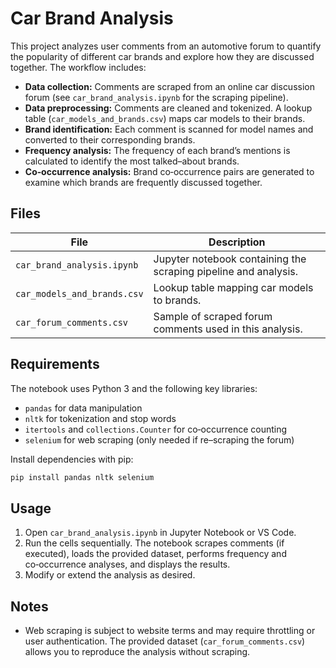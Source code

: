 # Car Brand Analysis

This project analyzes user comments from an automotive forum to quantify the popularity of different car brands and explore how they are discussed together. The workflow includes:

- **Data collection:** Comments are scraped from an online car discussion forum (see `car_brand_analysis.ipynb` for the scraping pipeline).
- **Data preprocessing:** Comments are cleaned and tokenized. A lookup table (`car_models_and_brands.csv`) maps car models to their brands.
- **Brand identification:** Each comment is scanned for model names and converted to their corresponding brands.
- **Frequency analysis:** The frequency of each brand’s mentions is calculated to identify the most talked–about brands.
- **Co‑occurrence analysis:** Brand co‑occurrence pairs are generated to examine which brands are frequently discussed together.

## Files

| File | Description |
| --- | --- |
| `car_brand_analysis.ipynb` | Jupyter notebook containing the scraping pipeline and analysis. |
| `car_models_and_brands.csv` | Lookup table mapping car models to brands. |
| `car_forum_comments.csv` | Sample of scraped forum comments used in this analysis. |

## Requirements

The notebook uses Python 3 and the following key libraries:

- `pandas` for data manipulation
- `nltk` for tokenization and stop words
- `itertools` and `collections.Counter` for co‑occurrence counting
- `selenium` for web scraping (only needed if re–scraping the forum)

Install dependencies with pip:

```bash
pip install pandas nltk selenium
```

## Usage

1. Open `car_brand_analysis.ipynb` in Jupyter Notebook or VS Code.
2. Run the cells sequentially. The notebook scrapes comments (if executed), loads the provided dataset, performs frequency and co‑occurrence analyses, and displays the results.
3. Modify or extend the analysis as desired.

## Notes

- Web scraping is subject to website terms and may require throttling or user authentication. The provided dataset (`car_forum_comments.csv`) allows you to reproduce the analysis without scraping.

